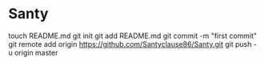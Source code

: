 Santy
=====
touch README.md
git init
git add README.md
git commit -m "first commit"
git remote add origin https://github.com/Santyclause86/Santy.git
git push -u origin master
